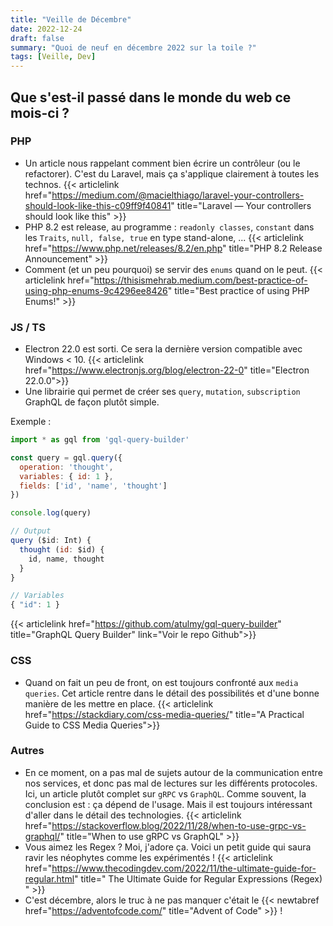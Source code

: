 ```yaml
---
title: "Veille de Décembre"
date: 2022-12-24
draft: false
summary: "Quoi de neuf en décembre 2022 sur la toile ?"
tags: [Veille, Dev]
---
```


## Que s'est-il passé dans le monde du web ce mois-ci ? 

### PHP

 * Un article nous rappelant comment bien écrire un contrôleur (ou le refactorer). C'est du Laravel, mais ça s'applique clairement à toutes les technos.
    {{< articlelink href="https://medium.com/@macielthiago/laravel-your-controllers-should-look-like-this-c09ff9f40841" title="Laravel — Your controllers should look like this" >}}
 * PHP 8.2 est release, au programme : `readonly classes`, `constant` dans les `Traits`, `null, false, true` en type stand-alone, ...
    {{< articlelink href="https://www.php.net/releases/8.2/en.php" title="PHP 8.2 Release Announcement" >}}
 * Comment (et un peu pourquoi) se servir des `enums` quand on le peut.
    {{< articlelink href="https://thisismehrab.medium.com/best-practice-of-using-php-enums-9c4296ee8426" title="Best practice of using PHP Enums!" >}}

### JS / TS

 * Electron 22.0 est sorti. Ce sera la dernière version compatible avec Windows < 10.
    {{< articlelink href="https://www.electronjs.org/blog/electron-22-0" title="Electron 22.0.0">}}
 * Une librairie qui permet de créer ses `query`, `mutation`, `subscription` GraphQL de façon plutôt simple.

Exemple :
```js
import * as gql from 'gql-query-builder'

const query = gql.query({
  operation: 'thought',
  variables: { id: 1 },
  fields: ['id', 'name', 'thought']
})

console.log(query)

// Output
query ($id: Int) {
  thought (id: $id) {
    id, name, thought
  }
}

// Variables
{ "id": 1 }
```
{{< articlelink href="https://github.com/atulmy/gql-query-builder" title="GraphQL Query Builder" link="Voir le repo Github">}}

### CSS

 * Quand on fait un peu de front, on est toujours confronté aux `media queries`. Cet article rentre dans le détail des possibilités et d'une bonne manière de les mettre en place.
   {{< articlelink href="https://stackdiary.com/css-media-queries/" title="A Practical Guide to CSS Media Queries">}}


### Autres

 * En ce moment, on a pas mal de sujets autour de la communication entre nos services, et donc pas mal de lectures sur les différents protocoles.
Ici, un article plutôt complet sur `gRPC` vs `GraphQL`. Comme souvent, la conclusion est : ça dépend de l'usage. Mais il est toujours intéressant d'aller dans le détail des technologies.
 {{< articlelink href="https://stackoverflow.blog/2022/11/28/when-to-use-grpc-vs-graphql/" title="When to use gRPC vs GraphQL" >}}
 * Vous aimez les Regex ? Moi, j'adore ça. Voici un petit guide qui saura ravir les néophytes comme les expérimentés !
   {{< articlelink href="https://www.thecodingdev.com/2022/11/the-ultimate-guide-for-regular.html" title=" The Ultimate Guide for Regular Expressions (Regex) " >}}
* C'est décembre, alors le truc à ne pas manquer c'était le {{< newtabref href="https://adventofcode.com/" title="Advent of Code" >}} !
